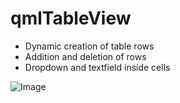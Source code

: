 # qmlTableView

- Dynamic creation of table rows
- Addition and deletion of rows
- Dropdown and textfield inside cells

![Image](https://github.com/user-attachments/assets/a13d4fb2-6985-4f43-8dc6-a870c082f0b9)
